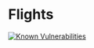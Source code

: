 # Flights

[![Known Vulnerabilities](https://snyk.io/test/github/tpohl/flights/badge.svg)](https://snyk.io/test/github/tpohl/flights)
